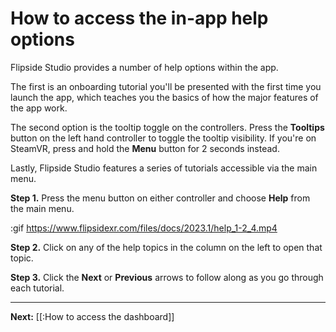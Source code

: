 # How to access the in-app help options

Flipside Studio provides a number of help options within the app.

The first is an onboarding tutorial you'll be presented with the first time you launch the app, which teaches you the basics of how the major features of the app work.

The second option is the tooltip toggle on the controllers. Press the **Tooltips** button on the left hand controller to toggle the tooltip visibility. If you're on SteamVR, press and hold the **Menu** button for 2 seconds instead.

Lastly, Flipside Studio features a series of tutorials accessible via the main menu.

**Step 1.** Press the menu button on either controller and choose **Help** from the main menu.

:gif https://www.flipsidexr.com/files/docs/2023.1/help_1-2_4.mp4

**Step 2.** Click on any of the help topics in the column on the left to open that topic.

**Step 3.** Click the **Next** or **Previous** arrows to follow along as you go through each tutorial.

---

**Next:** [[:How to access the dashboard]]
